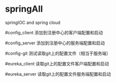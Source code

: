 # springAll
springIOC and spring cloud

#config_client 
添加到注册中心的客户端配置和启动

#config_server
添加到注册中心的服务端配置和启动

#config-git 
测试读取git上的配置文件（相当于服务端）

#eureka_client
读取git上的配置文件客户端配置和启动

#eureka_server
读取git上的配置文件服务端配置和启动
